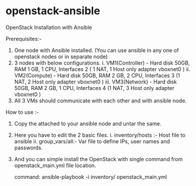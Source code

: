 # openstack-ansible
OpenStack Installation with Ansible

Prerequisites:-

1. One node with Ansible installed. (You can use ansible in any one of openstack nodes or in separate node)
2. 3 nodes with below configurations.
       i. VM1(Controller) - Hard disk 50GB, RAM 1 GB, 1 CPU, Interfaces 2 ( 1 NAT, 1 Host only adapter vboxnet0 )
       ii. VM2(Compute) - Hard disk 50GB, RAM 2 GB, 2 CPU, Interfaces 3 (1 NAT, 2 Host only adapter vboxnet0 )
       iii. VM3(Network) - Hard disk 50GB, RAM 2 GB, 1 CPU, Interfaces 4 (1 NAT, 3 Host only adapter vboxnet0 )
3. All 3 VMs should communicate with each other and with ansible node.

How to use :-

1. Copy the attached to your ansible node and untar the same.
2. Here you have to edit the 2 basic files.
    i. inventory/hosts :- Host file to ansible
    ii. group_vars/all:- Var file to define IPs, user names and passwords.
3. And you can simple install the OpenStack with single command from openstack_main.yml file location.

    command:
                    ansible-playbook -i inventory/ openstack_main.yml
